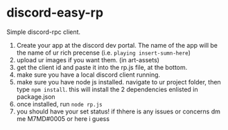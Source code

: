 # discord-easy-rp

Simple discord-rpc client. 
1. Create your app at the discord dev portal. The name of the app will be the name of ur rich precense (i.e. `playing insert-sumn-here`)
2. upload ur images if you want them. (in art-assets)
3. get the client id and paste it into the rp.js file, at the bottom.
4. make sure you have a local discord client running.
5. make sure you have node js installed. navigate to ur project folder, then type `npm install`. this will install the 2 dependencies enlisted in package.json
6. once installed, run `node rp.js`
7. you should have your set status! if thhere is any issues or concerns dm me M7MD#0005 or here i guess

